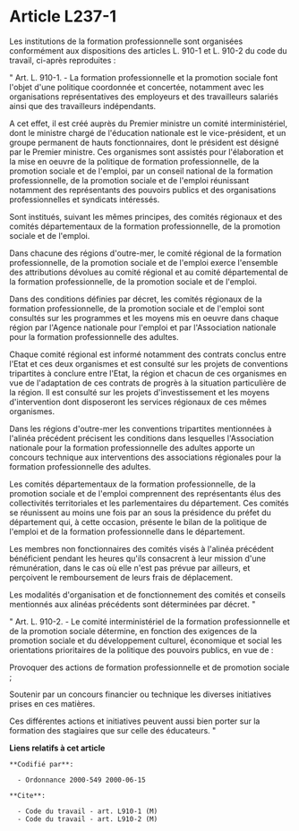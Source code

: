 # Article L237-1

Les institutions de la formation professionnelle sont organisées conformément aux dispositions des articles L. 910-1 et L.
910-2 du code du travail, ci-après reproduites :

" Art. L. 910-1. - La formation professionnelle et la promotion sociale font l'objet d'une politique coordonnée et concertée,
notamment avec les organisations représentatives des employeurs et des travailleurs salariés ainsi que des travailleurs
indépendants.

A cet effet, il est créé auprès du Premier ministre un comité interministériel, dont le ministre chargé de l'éducation
nationale est le vice-président, et un groupe permanent de hauts fonctionnaires, dont le président est désigné par le Premier
ministre. Ces organismes sont assistés pour l'élaboration et la mise en oeuvre de la politique de formation professionnelle,
de la promotion sociale et de l'emploi, par un conseil national de la formation professionnelle, de la promotion sociale et
de l'emploi réunissant notamment des représentants des pouvoirs publics et des organisations professionnelles et syndicats
intéressés.

Sont institués, suivant les mêmes principes, des comités régionaux et des comités départementaux de la formation
professionnelle, de la promotion sociale et de l'emploi.

Dans chacune des régions d'outre-mer, le comité régional de la formation professionnelle, de la promotion sociale et de
l'emploi exerce l'ensemble des attributions dévolues au comité régional et au comité départemental de la formation
professionnelle, de la promotion sociale et de l'emploi.

Dans des conditions définies par décret, les comités régionaux de la formation professionnelle, de la promotion sociale et de
l'emploi sont consultés sur les programmes et les moyens mis en oeuvre dans chaque région par l'Agence nationale pour
l'emploi et par l'Association nationale pour la formation professionnelle des adultes.

Chaque comité régional est informé notamment des contrats conclus entre l'Etat et ces deux organismes et est consulté sur les
projets de conventions tripartites à conclure entre l'Etat, la région et chacun de ces organismes en vue de l'adaptation de
ces contrats de progrès à la situation particulière de la région. Il est consulté sur les projets d'investissement et les
moyens d'intervention dont disposeront les services régionaux de ces mêmes organismes.

Dans les régions d'outre-mer les conventions tripartites mentionnées à l'alinéa précédent précisent les conditions dans
lesquelles l'Association nationale pour la formation professionnelle des adultes apporte un concours technique aux
interventions des associations régionales pour la formation professionnelle des adultes.

Les comités départementaux de la formation professionnelle, de la promotion sociale et de l'emploi comprennent des
représentants élus des collectivités territoriales et les parlementaires du département. Ces comités se réunissent au moins
une fois par an sous la présidence du préfet du département qui, à cette occasion, présente le bilan de la politique de
l'emploi et de la formation professionnelle dans le département.

Les membres non fonctionnaires des comités visés à l'alinéa précédent bénéficient pendant les heures qu'ils consacrent à leur
mission d'une rémunération, dans le cas où elle n'est pas prévue par ailleurs, et perçoivent le remboursement de leurs frais
de déplacement.

Les modalités d'organisation et de fonctionnement des comités et conseils mentionnés aux alinéas précédents sont déterminées
par décret. "

" Art. L. 910-2. - Le comité interministériel de la formation professionnelle et de la promotion sociale détermine, en
fonction des exigences de la promotion sociale et du développement culturel, économique et social les orientations
prioritaires de la politique des pouvoirs publics, en vue de :

Provoquer des actions de formation professionnelle et de promotion sociale ;

Soutenir par un concours financier ou technique les diverses initiatives prises en ces matières.

Ces différentes actions et initiatives peuvent aussi bien porter sur la formation des stagiaires que sur celle des
éducateurs. "

**Liens relatifs à cet article**

	**Codifié par**:

	  - Ordonnance 2000-549 2000-06-15

	**Cite**:

	  - Code du travail - art. L910-1 (M)
	  - Code du travail - art. L910-2 (M)

